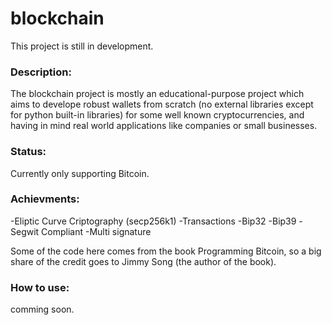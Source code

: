 # blockchain

This project is still in development. 

### Description:

The blockchain project is mostly an educational-purpose project which aims to develope robust wallets from scratch (no external libraries except for python built-in libraries) for some well known cryptocurrencies, and having in mind real world applications like companies or small businesses. 

### Status:

Currently only supporting Bitcoin.

### Achievments:

-Eliptic Curve Criptography (secp256k1)
-Transactions
-Bip32
-Bip39
-Segwit Compliant
-Multi signature

Some of the code here comes from the book Programming Bitcoin, so a big share of the credit goes to Jimmy Song (the author of the book).

### How to use:

comming soon.
